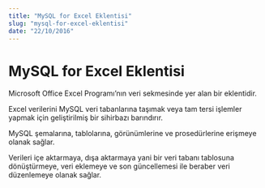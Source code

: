 ```yaml
---
title: "MySQL for Excel Eklentisi"
slug: "mysql-for-excel-eklentisi"
date: "22/10/2016"
---
```


MySQL for Excel Eklentisi
========================================
Microsoft Office Excel Programı’nın veri sekmesinde yer alan bir eklentidir.

Excel verilerini MySQL veri tabanlarına taşımak veya tam tersi işlemler yapmak için geliştirilmiş bir sihirbazı barındırır.

MySQL şemalarına, tablolarına, görünümlerine ve prosedürlerine erişmeye olanak sağlar.

Verileri içe aktarmaya, dışa aktarmaya yani bir veri tabanı tablosuna dönüştürmeye, veri eklemeye ve son güncellemesi ile beraber veri düzenlemeye olanak sağlar.
